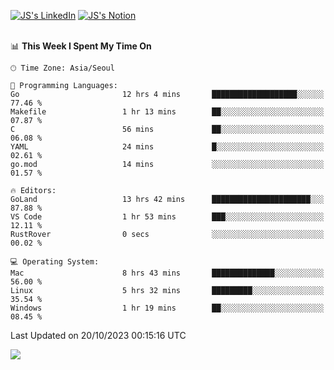 
[![JS's LinkedIn](https://img.shields.io/badge/LinkedIn-blue?style=for-the-badge&logo=linkedin)](https://www.linkedin.com/in/jaeseung-lee-5a2a32139/) 
[![JS's Notion](https://img.shields.io/badge/Notion-black?style=for-the-badge&logo=notion)](https://bit.ly/ljswiki1) <br><br>
<!-- ![JS's GitHub stats](https://github-readme-stats-lemon-five.vercel.app/api?username=tkxkd0159&hide=contribs,prs,stars,issues&show_icons=true&theme=react&include_all_commits=true)   -->
<!-- ![Top Langs](https://github-readme-stats-lemon-five.vercel.app/api/top-langs/?username=tkxkd0159&layout=compact&hide=jupyter%20notebook,scss,html,css&langs_count=10)  -->


<!--START_SECTION:waka-->
📊 **This Week I Spent My Time On** 

```text
🕑︎ Time Zone: Asia/Seoul

💬 Programming Languages: 
Go                       12 hrs 4 mins       ███████████████████░░░░░░   77.46 % 
Makefile                 1 hr 13 mins        ██░░░░░░░░░░░░░░░░░░░░░░░   07.87 % 
C                        56 mins             ██░░░░░░░░░░░░░░░░░░░░░░░   06.08 % 
YAML                     24 mins             █░░░░░░░░░░░░░░░░░░░░░░░░   02.61 % 
go.mod                   14 mins             ░░░░░░░░░░░░░░░░░░░░░░░░░   01.57 % 

🔥 Editors: 
GoLand                   13 hrs 42 mins      ██████████████████████░░░   87.88 % 
VS Code                  1 hr 53 mins        ███░░░░░░░░░░░░░░░░░░░░░░   12.11 % 
RustRover                0 secs              ░░░░░░░░░░░░░░░░░░░░░░░░░   00.02 % 

💻 Operating System: 
Mac                      8 hrs 43 mins       ██████████████░░░░░░░░░░░   56.00 % 
Linux                    5 hrs 32 mins       █████████░░░░░░░░░░░░░░░░   35.54 % 
Windows                  1 hr 19 mins        ██░░░░░░░░░░░░░░░░░░░░░░░   08.45 % 
```


 Last Updated on 20/10/2023 00:15:16 UTC
<!--END_SECTION:waka-->

<a href="https://github.com/tkxkd0159/dsalgo">
  <img align="center" src="https://github-readme-stats-lemon-five.vercel.app/api/pin/?username=tkxkd0159&repo=dsalgo&theme=react" />
</a>


<!---
- 🔭 I’m currently working on ...
- 🌱 I’m currently learning blockchain and distributed network
- 👯 I’m looking to collaborate on ...
- 🤔 I’m looking for help with ...
- 💬 Ask me about ...
- 📫 How to reach me: ...
- 😄 Pronouns: ...
- ⚡ Fun fact: ...
-->
